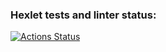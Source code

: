 ### Hexlet tests and linter status:
[![Actions Status](https://github.com/kosmo-pirozhok/layout-designer-project-lvl1/workflows/hexlet-check/badge.svg)](https://github.com/kosmo-pirozhok/layout-designer-project-lvl1/actions)